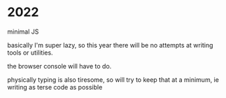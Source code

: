 # 2022

minimal JS

basically I'm super lazy, so this year there will be no attempts at writing tools or utilities.

the browser console will have to do.

physically typing is also tiresome, so will try to keep that at a minimum, ie writing as terse code as possible
